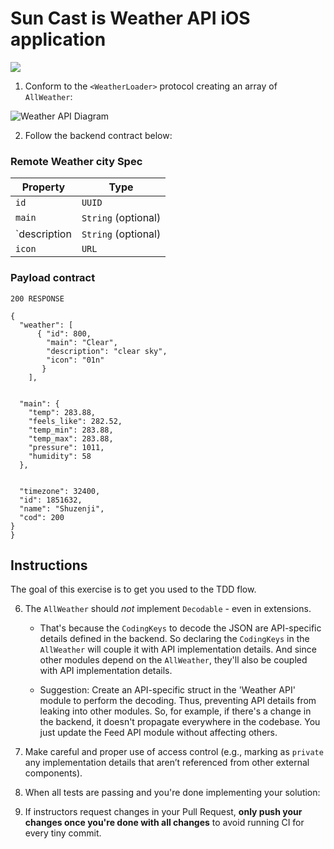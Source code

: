 # Sun Cast is Weather API iOS application

![](https://openweathermap.org/current)



1) Conform to the `<WeatherLoader>` protocol creating an array of `AllWeather`:

![Weather API Diagram]()

2) Follow the backend contract below:

### Remote Weather city Spec

| Property      | Type                |
|---------------|---------------------|
| `id`          | `UUID`              |
| `main`        | `String` (optional) |
| `description  | `String` (optional) |
| `icon`	    | `URL`               |

### Payload contract

```
200 RESPONSE

{
  "weather": [
      { "id": 800,
        "main": "Clear",
        "description": "clear sky",
        "icon": "01n"
       }
    ],
  
  
  "main": {
    "temp": 283.88,
    "feels_like": 282.52,
    "temp_min": 283.88,
    "temp_max": 283.88,
    "pressure": 1011,
    "humidity": 58
  },
  
  
  "timezone": 32400,
  "id": 1851632,
  "name": "Shuzenji",
  "cod": 200
}   
}
```


## Instructions

The goal of this exercise is to get you used to the TDD flow.


6) The `AllWeather` should *not* implement `Decodable` - even in extensions. 

	- That's because the `CodingKeys` to decode the JSON are API-specific details defined in the backend. So declaring the `CodingKeys` in the `AllWeather` will couple it with API implementation details. And since other modules depend on the `AllWeather`, they'll also be coupled with API implementation details.

	- Suggestion: Create an API-specific struct in the 'Weather API' module to perform the decoding. Thus, preventing API details from leaking into other modules. So, for example, if there's a change in the backend, it doesn't propagate everywhere in the codebase. You just update the Feed API module without affecting others.

7) Make careful and proper use of access control (e.g., marking as `private` any implementation details that aren’t referenced from other external components).

8) When all tests are passing and you're done implementing your solution:


10) If instructors request changes in your Pull Request, **only push your changes once you're done with all changes** to avoid running CI for every tiny commit. 


